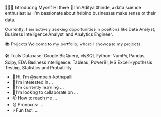 🙋🏻‍♂️ Introducing Myself
Hi there 👋 I'm Aditya Shinde, a data science enthusiast 📊. I'm passionate about helping businesses make sense of their data.

Currently, I am actively seeking opportunities in positions like Data Analyst, Business Intelligence Analyst, and Analytics Engineer.

📚 Projects
Welcome to my portfolio, where I showcase my projects.

🛠️ Tools
Database: Google BigQuery, MySQL
Python: NumPy, Pandas, Scipy, EDA
Business Intelligence: Tableau, PowerBI, MS Excel
Hypothesis Testing, Statistics and Probability

- 👋 Hi, I’m @sampath-kothapalli
- 👀 I’m interested in ...
- 🌱 I’m currently learning ...
- 💞️ I’m looking to collaborate on ...
- 📫 How to reach me ...
- 😄 Pronouns: ...
- ⚡ Fun fact: ...

<!---
sampath-kothapalli/sampath-kothapalli is a ✨ special ✨ repository because its `README.md` (this file) appears on your GitHub profile.
You can click the Preview link to take a look at your changes.
--->
